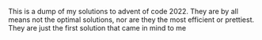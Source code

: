 This is a dump of my solutions to advent of code 2022. They are by all means not the optimal solutions, nor are they the most efficient or prettiest. They are just the first solution that came in mind to me
